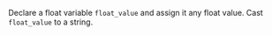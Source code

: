 Declare a float variable `float_value` and assign it any float value.
Cast `float_value` to a string.